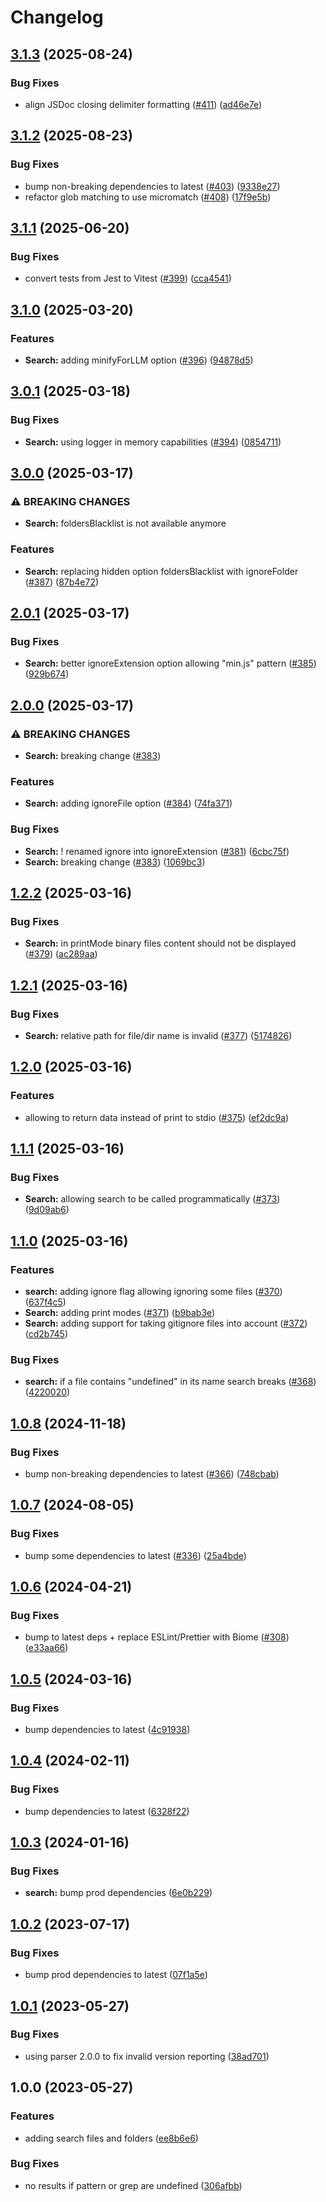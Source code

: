 # Changelog

## [3.1.3](https://github.com/versini-org/node-cli/compare/search-v3.1.2...search-v3.1.3) (2025-08-24)


### Bug Fixes

* align JSDoc closing delimiter formatting ([#411](https://github.com/versini-org/node-cli/issues/411)) ([ad46e7e](https://github.com/versini-org/node-cli/commit/ad46e7e89d2c7d0c4bd5dc7818662f771a64fbcd))

## [3.1.2](https://github.com/versini-org/node-cli/compare/search-v3.1.1...search-v3.1.2) (2025-08-23)


### Bug Fixes

* bump non-breaking dependencies to latest ([#403](https://github.com/versini-org/node-cli/issues/403)) ([9338e27](https://github.com/versini-org/node-cli/commit/9338e27122994f5780d3be5c0c5886171b2a059c))
* refactor glob matching to use micromatch ([#408](https://github.com/versini-org/node-cli/issues/408)) ([17f9e5b](https://github.com/versini-org/node-cli/commit/17f9e5b493f3c25614ae095594e239fb41c60fb6))

## [3.1.1](https://github.com/versini-org/node-cli/compare/search-v3.1.0...search-v3.1.1) (2025-06-20)


### Bug Fixes

* convert tests from Jest to Vitest ([#399](https://github.com/versini-org/node-cli/issues/399)) ([cca4541](https://github.com/versini-org/node-cli/commit/cca45414f758508d21a179d41b9f04efe293d6d8))

## [3.1.0](https://github.com/versini-org/node-cli/compare/search-v3.0.1...search-v3.1.0) (2025-03-20)


### Features

* **Search:** adding minifyForLLM option ([#396](https://github.com/versini-org/node-cli/issues/396)) ([94878d5](https://github.com/versini-org/node-cli/commit/94878d5f9bd97cf9e741865607c9a4b895db9fc0))

## [3.0.1](https://github.com/versini-org/node-cli/compare/search-v3.0.0...search-v3.0.1) (2025-03-18)


### Bug Fixes

* **Search:** using logger in memory capabilities ([#394](https://github.com/versini-org/node-cli/issues/394)) ([0854711](https://github.com/versini-org/node-cli/commit/0854711058324def6e97b684c4df4bc0955f6710))

## [3.0.0](https://github.com/versini-org/node-cli/compare/search-v2.0.1...search-v3.0.0) (2025-03-17)


### ⚠ BREAKING CHANGES

* **Search:** foldersBlacklist is not available anymore

### Features

* **Search:** replacing hidden option foldersBlacklist with ignoreFolder ([#387](https://github.com/versini-org/node-cli/issues/387)) ([87b4e72](https://github.com/versini-org/node-cli/commit/87b4e725a9dadea1ab9e2aefcfca55ff0ed6d4f0))

## [2.0.1](https://github.com/versini-org/node-cli/compare/search-v2.0.0...search-v2.0.1) (2025-03-17)


### Bug Fixes

* **Search:** better ignoreExtension option allowing "min.js" pattern ([#385](https://github.com/versini-org/node-cli/issues/385)) ([929b674](https://github.com/versini-org/node-cli/commit/929b67447a57051c30c57a5c858f3650660433db))

## [2.0.0](https://github.com/versini-org/node-cli/compare/search-v1.2.2...search-v2.0.0) (2025-03-17)


### ⚠ BREAKING CHANGES

* **Search:** breaking change ([#383](https://github.com/versini-org/node-cli/issues/383))

### Features

* **Search:** adding ignoreFile option ([#384](https://github.com/versini-org/node-cli/issues/384)) ([74fa371](https://github.com/versini-org/node-cli/commit/74fa371d67c6048f378866e3b6f904a94d4ef43a))


### Bug Fixes

* **Search:** ! renamed ignore into ignoreExtension ([#381](https://github.com/versini-org/node-cli/issues/381)) ([6cbc75f](https://github.com/versini-org/node-cli/commit/6cbc75f33a6132f24bae790937484fba1c6437d2))
* **Search:** breaking change ([#383](https://github.com/versini-org/node-cli/issues/383)) ([1069bc3](https://github.com/versini-org/node-cli/commit/1069bc3a7b03580cb4edd1bb4c4b3f2e20387070))

## [1.2.2](https://github.com/versini-org/node-cli/compare/search-v1.2.1...search-v1.2.2) (2025-03-16)


### Bug Fixes

* **Search:** in printMode binary files content should not be displayed ([#379](https://github.com/versini-org/node-cli/issues/379)) ([ac289aa](https://github.com/versini-org/node-cli/commit/ac289aa76b7c4daf2b872b3c5aaf21a62fb1b760))

## [1.2.1](https://github.com/versini-org/node-cli/compare/search-v1.2.0...search-v1.2.1) (2025-03-16)


### Bug Fixes

* **Search:** relative path for file/dir name is invalid ([#377](https://github.com/versini-org/node-cli/issues/377)) ([5174826](https://github.com/versini-org/node-cli/commit/5174826f8dec8195de8d22b8a225fa88b42a681f))

## [1.2.0](https://github.com/versini-org/node-cli/compare/search-v1.1.1...search-v1.2.0) (2025-03-16)


### Features

* allowing to return data instead of print to stdio ([#375](https://github.com/versini-org/node-cli/issues/375)) ([ef2dc9a](https://github.com/versini-org/node-cli/commit/ef2dc9a6cd7048b88e59da018b6976b523307cc3))

## [1.1.1](https://github.com/versini-org/node-cli/compare/search-v1.1.0...search-v1.1.1) (2025-03-16)


### Bug Fixes

* **Search:** allowing search to be called programmatically ([#373](https://github.com/versini-org/node-cli/issues/373)) ([9d09ab6](https://github.com/versini-org/node-cli/commit/9d09ab618660d00b13bd75ff509265741ffc6c0d))

## [1.1.0](https://github.com/versini-org/node-cli/compare/search-v1.0.8...search-v1.1.0) (2025-03-16)


### Features

* **search:** adding ignore flag allowing ignoring some files ([#370](https://github.com/versini-org/node-cli/issues/370)) ([637f4c5](https://github.com/versini-org/node-cli/commit/637f4c568d22634aeba2e7a878abbdab0c1a0973))
* **Search:** adding print modes ([#371](https://github.com/versini-org/node-cli/issues/371)) ([b9bab3e](https://github.com/versini-org/node-cli/commit/b9bab3e09f07aba3935424f917b00dec7cec54c1))
* **Search:** adding support for taking gitignore files into account ([#372](https://github.com/versini-org/node-cli/issues/372)) ([cd2b745](https://github.com/versini-org/node-cli/commit/cd2b745064da58175e2c3cc03c37df3393ae8a42))


### Bug Fixes

* **search:** if a file contains "undefined" in its name search breaks ([#368](https://github.com/versini-org/node-cli/issues/368)) ([4220020](https://github.com/versini-org/node-cli/commit/4220020a4ae693f8d6f61b182add4e8b3dbedd8e))

## [1.0.8](https://github.com/versini-org/node-cli/compare/search-v1.0.7...search-v1.0.8) (2024-11-18)


### Bug Fixes

* bump non-breaking dependencies to latest ([#366](https://github.com/versini-org/node-cli/issues/366)) ([748cbab](https://github.com/versini-org/node-cli/commit/748cbab716d61c7a69746e99c99b754322c96b2c))

## [1.0.7](https://github.com/aversini/node-cli/compare/search-v1.0.6...search-v1.0.7) (2024-08-05)


### Bug Fixes

* bump some dependencies to latest ([#336](https://github.com/aversini/node-cli/issues/336)) ([25a4bde](https://github.com/aversini/node-cli/commit/25a4bde77249c81017db1ffa852afe619298aad8))

## [1.0.6](https://github.com/aversini/node-cli/compare/search-v1.0.5...search-v1.0.6) (2024-04-21)


### Bug Fixes

* bump to latest deps + replace ESLint/Prettier with Biome ([#308](https://github.com/aversini/node-cli/issues/308)) ([e33aa66](https://github.com/aversini/node-cli/commit/e33aa66c0a1b95cc7fb9e10cdac2a60eefd309de))

## [1.0.5](https://github.com/aversini/node-cli/compare/search-v1.0.4...search-v1.0.5) (2024-03-16)


### Bug Fixes

* bump dependencies to latest ([4c91938](https://github.com/aversini/node-cli/commit/4c9193837c89d3aa9b4f82afa22e3f0668fdea6e))

## [1.0.4](https://github.com/aversini/node-cli/compare/search-v1.0.3...search-v1.0.4) (2024-02-11)


### Bug Fixes

* bump dependencies to latest ([6328f22](https://github.com/aversini/node-cli/commit/6328f22523f7760932d563f79cace26715b17d7d))

## [1.0.3](https://github.com/aversini/node-cli/compare/search-v1.0.2...search-v1.0.3) (2024-01-16)


### Bug Fixes

* **search:** bump prod dependencies ([6e0b229](https://github.com/aversini/node-cli/commit/6e0b2294e0e9660689278c11bec9a36352de48ce))

## [1.0.2](https://github.com/aversini/node-cli/compare/search-v1.0.1...search-v1.0.2) (2023-07-17)


### Bug Fixes

* bump prod dependencies to latest ([07f1a5e](https://github.com/aversini/node-cli/commit/07f1a5e098be2990e4cc2387b9ad5dfc0ae89b2a))

## [1.0.1](https://github.com/aversini/node-cli/compare/search-v1.0.0...search-v1.0.1) (2023-05-27)


### Bug Fixes

* using parser 2.0.0 to fix invalid version reporting ([38ad701](https://github.com/aversini/node-cli/commit/38ad7013edb7888f73062e3daed3051d258a5546))

## 1.0.0 (2023-05-27)


### Features

* adding search files and folders ([ee8b6e6](https://github.com/aversini/node-cli/commit/ee8b6e689219aae7a1cd1fce78921f66c917f994))


### Bug Fixes

* no results if pattern or grep are undefined ([306afbb](https://github.com/aversini/node-cli/commit/306afbbfb7958e8c5aa6324d536683c44546161c))
